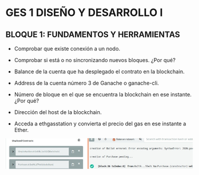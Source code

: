 # GES 1 DISEÑO Y DESARROLLO I

## BLOQUE 1: FUNDAMENTOS Y HERRAMIENTAS

- Comprobar que existe conexión a un nodo.



- Comprobar si está o no sincronizando nuevos bloques. ¿Por qué?

- Balance de la cuenta que ha desplegado el contrato en la blockchain.
- Address de la cuenta número 3 de Ganache o ganache-cli.
- Número de bloque en el que se encuentra la blockchain en ese instante. ¿Por qué?
- Dirección del host de la blockchain.
- Acceda a ethgasstation y convierta el precio del gas en ese instante a Ether.


![alt text](/Imagenes/deployedContract_REMIX.jpg)